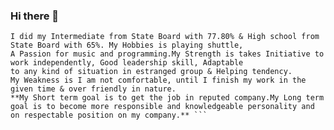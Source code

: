 ### Hi there 👋

``` My self Prathmesh, I belong from Navi Mumbai, Maharashtra.I am pursuing my under graduation in **Computer Science Engineering from Vishwaniketan's Institute of Technology**.
I did my Intermediate from State Board with 77.80% & High school from State Board with 65%. My Hobbies is playing shuttle, 
A Passion for music and programming.My Strength is takes Initiative to work independently, Good leadership skill, Adaptable
to any kind of situation in estranged group & Helping tendency.
My Weakness is I am not comfortable, until I finish my work in the given time & over friendly in nature.
**My Short term goal is to get the job in reputed company.My Long term goal is to become more responsible and knowledgeable personality and on respectable position on my company.** ```
